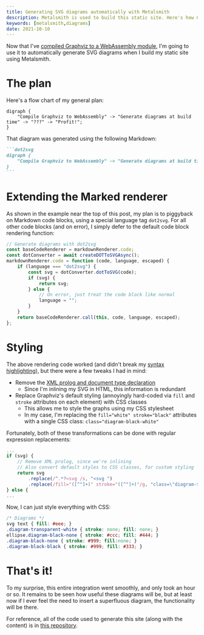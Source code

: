 ```yaml
---
title: Generating SVG diagrams automatically with Metalsmith
description: Metalsmith is used to build this static site. Here's how Graphviz was integrated to automatically generate diagrams.
keywords: [metalsmith,diagrams]
date: 2021-10-10
---
```

Now that I've [compiled Graphviz to a WebAssembly module](../webassembly/compiling-graphviz-to-webassembly.md), I'm going to use it to automatically generate SVG diagrams when I build my static site using Metalsmith.

# The plan
Here's a flow chart of my general plan:

```dot2svg
digraph {
    "Compile Graphviz to WebAssembly" -> "Generate diagrams at build time" -> "???" -> "Profit!";
}
```

That diagram was generated using the following Markdown:

````md
```dot2svg
digraph {
    "Compile Graphviz to WebAssembly" -> "Generate diagrams at build time" -> "???" -> "Profit!";
}
```
````

# Extending the Marked renderer
As shown in the example near the top of this post, my plan is to piggyback on Markdown code blocks, using a special language tag `dot2svg`. For all other code blocks (and on error), I simply defer to the default code block rendering function:

```javascript
// Generate diagrams with dot2svg
const baseCodeRenderer = markdownRenderer.code;
const dotConverter = await createDOTToSVGAsync();
markdownRenderer.code = function (code, language, escaped) {
    if (language === "dot2svg") {
        const svg = dotConverter.dotToSVG(code);
        if (svg) {
            return svg;
        } else {
            // On error, just treat the code block like normal
            language = "";
        }
    }
    return baseCodeRenderer.call(this, code, language, escaped);
};
```

# Styling
The above rendering code worked (and didn't break my [syntax highlighting](metalsmith-syntax-highlighting.md)), but there were a few tweaks I had in mind:

* Remove the [XML prolog and document type declaration](https://www.w3.org/TR/xml/#sec-prolog-dtd)
  * Since I'm inlining my SVG in HTML, this information is redundant
* Replace Graphviz's default styling (annoyingly hard-coded via `fill` and `stroke` attributes on each element) with CSS classes
  * This allows me to style the graphs using my CSS stylesheet
  * In my case, I'm replacing the `fill="white" stroke="black"` attributes with a single CSS class: `class="diagram-black-white"`

Fortunately, both of these transformations can be done with regular expression replacements:

```javascript
...
if (svg) {
    // Remove XML prolog, since we're inlining
    // Also convert default styles to CSS classes, for custom styling
    return svg
        .replace(/^.*?<svg /s, "<svg ")
        .replace(/fill="([^"]+)" stroke="([^"]+)"/g, "class=\"diagram-$2-$1\"");
} else {
...
```

Now, I can just style everything with CSS:

```css
/* Diagrams */
svg text { fill: #eee; }
.diagram-transparent-white { stroke: none; fill: none; }
ellipse.diagram-black-none { stroke: #ccc; fill: #444; }
.diagram-black-none { stroke: #999; fill:none; }
.diagram-black-black { stroke: #999; fill: #333; }
```

# That's it!
To my surprise, this entire integration went smoothly, and only took an hour or so. It remains to be seen how useful these diagrams will be, but at least now if I ever feel the need to insert a superfluous diagram, the functionality will be there.

For reference, all of the code used to generate this site (along with the content) is in [this repository](https://github.com/jaredkrinke/log).
